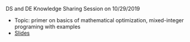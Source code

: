 DS and DE Knowledge Sharing Session on 10/29/2019
- Topic: primer on basics of mathematical optimization, mixed-integer programing with examples
- [Slides](math_opt_slides.pdf)
